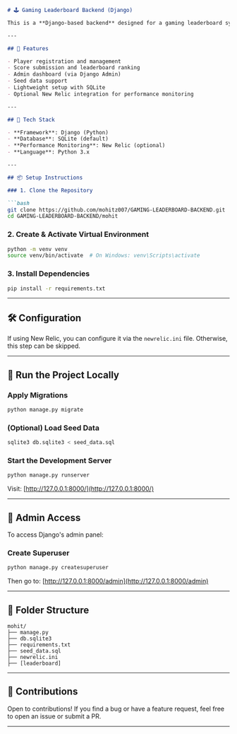 
````markdown
# 🕹️ Gaming Leaderboard Backend (Django)

This is a **Django-based backend** designed for a gaming leaderboard system. It tracks player scores, ranks them accordingly, and provides an admin interface to manage game data. Built with simplicity in mind, it uses SQLite by default and is easily extensible.

---

## 🚀 Features

- Player registration and management  
- Score submission and leaderboard ranking  
- Admin dashboard (via Django Admin)  
- Seed data support  
- Lightweight setup with SQLite  
- Optional New Relic integration for performance monitoring

---

## 🧰 Tech Stack

- **Framework**: Django (Python)
- **Database**: SQLite (default)
- **Performance Monitoring**: New Relic (optional)
- **Language**: Python 3.x

---

## 📦 Setup Instructions

### 1. Clone the Repository

```bash
git clone https://github.com/mohitz007/GAMING-LEADERBOARD-BACKEND.git
cd GAMING-LEADERBOARD-BACKEND/mohit
````

### 2. Create & Activate Virtual Environment

```bash
python -m venv venv
source venv/bin/activate  # On Windows: venv\Scripts\activate
```

### 3. Install Dependencies

```bash
pip install -r requirements.txt
```

---

## 🛠️ Configuration

If using New Relic, you can configure it via the `newrelic.ini` file. Otherwise, this step can be skipped.

---

## 🧪 Run the Project Locally

### Apply Migrations

```bash
python manage.py migrate
```

### (Optional) Load Seed Data

```bash
sqlite3 db.sqlite3 < seed_data.sql
```

### Start the Development Server

```bash
python manage.py runserver
```

Visit: [http://127.0.0.1:8000/](http://127.0.0.1:8000/)

---

## 🔐 Admin Access

To access Django's admin panel:

### Create Superuser

```bash
python manage.py createsuperuser
```

Then go to: [http://127.0.0.1:8000/admin](http://127.0.0.1:8000/admin)

---

## 📁 Folder Structure

```
mohit/
├── manage.py
├── db.sqlite3
├── requirements.txt
├── seed_data.sql
├── newrelic.ini
├── [leaderboard]
```

---

## 🙌 Contributions

Open to contributions! If you find a bug or have a feature request, feel free to open an issue or submit a PR.

---
